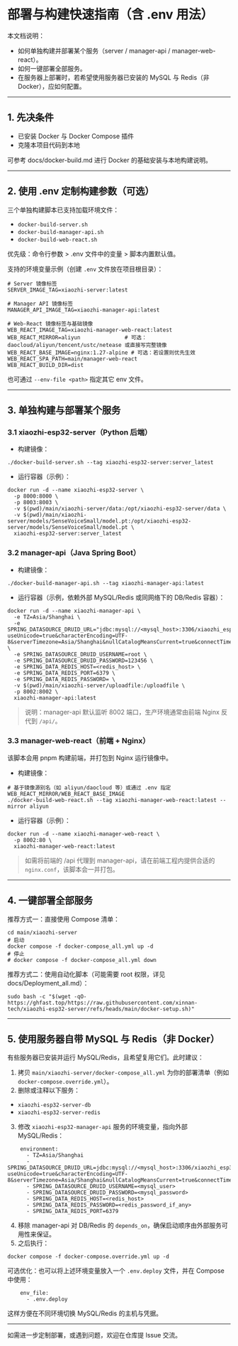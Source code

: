 # 部署与构建快速指南（含 .env 用法）

本文档说明：
- 如何单独构建并部署某个服务（server / manager-api / manager-web-react）。
- 如何一键部署全部服务。
- 在服务器上部署时，若希望使用服务器已安装的 MySQL 与 Redis（非 Docker），应如何配置。

---

## 1. 先决条件
- 已安装 Docker 与 Docker Compose 插件
- 克隆本项目代码到本地

可参考 docs/docker-build.md 进行 Docker 的基础安装与本地构建说明。

---

## 2. 使用 .env 定制构建参数（可选）
三个单独构建脚本已支持加载环境文件：
- `docker-build-server.sh`
- `docker-build-manager-api.sh`
- `docker-build-web-react.sh`

优先级：命令行参数 > .env 文件中的变量 > 脚本内置默认值。

支持的环境变量示例（创建 `.env` 文件放在项目根目录）：
```
# Server 镜像标签
SERVER_IMAGE_TAG=xiaozhi-server:latest

# Manager API 镜像标签
MANAGER_API_IMAGE_TAG=xiaozhi-manager-api:latest

# Web-React 镜像标签与基础镜像
WEB_REACT_IMAGE_TAG=xiaozhi-manager-web-react:latest
WEB_REACT_MIRROR=aliyun              # 可选：daocloud/aliyun/tencent/ustc/netease 或直接写完整镜像
WEB_REACT_BASE_IMAGE=nginx:1.27-alpine # 可选：若设置则优先生效
WEB_REACT_SPA_PATH=main/manager-web-react
WEB_REACT_BUILD_DIR=dist
```

也可通过 `--env-file <path>` 指定其它 env 文件。

---

## 3. 单独构建与部署某个服务

### 3.1 xiaozhi-esp32-server（Python 后端）
- 构建镜像：
```
./docker-build-server.sh --tag xiaozhi-esp32-server:server_latest
```
- 运行容器（示例）：
```
docker run -d --name xiaozhi-esp32-server \
  -p 8000:8000 \
  -p 8003:8003 \
  -v $(pwd)/main/xiaozhi-server/data:/opt/xiaozhi-esp32-server/data \
  -v $(pwd)/main/xiaozhi-server/models/SenseVoiceSmall/model.pt:/opt/xiaozhi-esp32-server/models/SenseVoiceSmall/model.pt \
  xiaozhi-esp32-server:server_latest
```

### 3.2 manager-api（Java Spring Boot）
- 构建镜像：
```
./docker-build-manager-api.sh --tag xiaozhi-manager-api:latest
```
- 运行容器（示例，依赖外部 MySQL/Redis 或同网络下的 DB/Redis 容器）：
```
docker run -d --name xiaozhi-manager-api \
  -e TZ=Asia/Shanghai \
  -e SPRING_DATASOURCE_DRUID_URL="jdbc:mysql://<mysql_host>:3306/xiaozhi_esp32_server?useUnicode=true&characterEncoding=UTF-8&serverTimezone=Asia/Shanghai&nullCatalogMeansCurrent=true&connectTimeout=30000&socketTimeout=30000&autoReconnect=true&failOverReadOnly=false&maxReconnects=10" \
  -e SPRING_DATASOURCE_DRUID_USERNAME=root \
  -e SPRING_DATASOURCE_DRUID_PASSWORD=123456 \
  -e SPRING_DATA_REDIS_HOST=<redis_host> \
  -e SPRING_DATA_REDIS_PORT=6379 \
  -e SPRING_DATA_REDIS_PASSWORD= \
  -v $(pwd)/main/xiaozhi-server/uploadfile:/uploadfile \
  -p 8002:8002 \
  xiaozhi-manager-api:latest
```
> 说明：manager-api 默认监听 8002 端口，生产环境通常由前端 Nginx 反代到 `/api/`。

### 3.3 manager-web-react（前端 + Nginx）
该脚本会用 pnpm 构建前端，并打包到 Nginx 运行镜像中。
- 构建镜像：
```
# 基于镜像源别名（如 aliyun/daocloud 等）或通过 .env 指定 WEB_REACT_MIRROR/WEB_REACT_BASE_IMAGE
./docker-build-web-react.sh --tag xiaozhi-manager-web-react:latest --mirror aliyun
```
- 运行容器（示例）：
```
docker run -d --name xiaozhi-manager-web-react \
  -p 8002:80 \
  xiaozhi-manager-web-react:latest
```
> 如需将前端的 /api 代理到 manager-api，请在前端工程内提供合适的 `nginx.conf`，该脚本会一并打包。

---

## 4. 一键部署全部服务

推荐方式一：直接使用 Compose 清单：
```
cd main/xiaozhi-server
# 启动
docker compose -f docker-compose_all.yml up -d
# 停止
# docker compose -f docker-compose_all.yml down
```

推荐方式二：使用自动化脚本（可能需要 root 权限，详见 docs/Deployment_all.md）：
```
sudo bash -c "$(wget -qO- https://ghfast.top/https://raw.githubusercontent.com/xinnan-tech/xiaozhi-esp32-server/refs/heads/main/docker-setup.sh)"
```

---

## 5. 使用服务器自带 MySQL 与 Redis（非 Docker）
有些服务器已安装并运行 MySQL/Redis，且希望复用它们。此时建议：

1) 拷贝 `main/xiaozhi-server/docker-compose_all.yml` 为你的部署清单（例如 `docker-compose.override.yml`）。
2) 删除或注释以下服务：
- `xiaozhi-esp32-server-db`
- `xiaozhi-esp32-server-redis`
3) 修改 `xiaozhi-esp32-manager-api` 服务的环境变量，指向外部 MySQL/Redis：
```
    environment:
      - TZ=Asia/Shanghai
      - SPRING_DATASOURCE_DRUID_URL=jdbc:mysql://<mysql_host>:3306/xiaozhi_esp32_server?useUnicode=true&characterEncoding=UTF-8&serverTimezone=Asia/Shanghai&nullCatalogMeansCurrent=true&connectTimeout=30000&socketTimeout=30000&autoReconnect=true&failOverReadOnly=false&maxReconnects=10
      - SPRING_DATASOURCE_DRUID_USERNAME=<mysql_user>
      - SPRING_DATASOURCE_DRUID_PASSWORD=<mysql_password>
      - SPRING_DATA_REDIS_HOST=<redis_host>
      - SPRING_DATA_REDIS_PASSWORD=<redis_password_if_any>
      - SPRING_DATA_REDIS_PORT=6379
```
4) 移除 manager-api 对 DB/Redis 的 `depends_on`，确保启动顺序由外部服务可用性来保证。
5) 之后执行：
```
docker compose -f docker-compose.override.yml up -d
```

可选优化：也可以将上述环境变量放入一个 `.env.deploy` 文件，并在 Compose 中使用：
```
    env_file:
      - .env.deploy
```
这样方便在不同环境切换 MySQL/Redis 的主机与凭据。

---

如需进一步定制部署，或遇到问题，欢迎在仓库提 Issue 交流。
